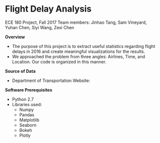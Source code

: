 # Flight Delay Analysis
ECE 180 Project, Fall 2017
Team members: Jinhao Tang, Sam Vineyard, Yuhan Chen, Siyi Wang, Zexi Chen

**Overview**
* The purpose of this project is to extract useful statistics regarding flight delays in 2016 and create meaningful visualizations for the results.
* We approached the problem from three angles: Airlines, Time, and Location. Our code is organized in this manner.

**Source of Data**
* Department of Transportation Website: 

**Software Prerequisites**
* Python 2.7
* Libraries used:
  - Numpy
  - Pandas
  - Matplotlib
  - Seaborn
  - Bokeh
  - Plotly
